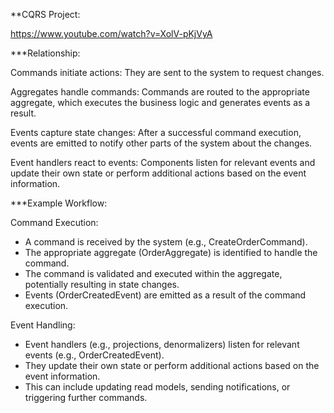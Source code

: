 **CQRS Project: 

https://www.youtube.com/watch?v=XolV-pKjVyA

***Relationship:

Commands initiate actions: They are sent to the system to request changes.

Aggregates handle commands: Commands are routed to the appropriate aggregate, which executes the business logic and generates events as a result.

Events capture state changes: After a successful command execution, events are emitted to notify other parts of the system about the changes.

Event handlers react to events: Components listen for relevant events and update their own state or perform additional actions based on the event information.


***Example Workflow:

Command Execution:
- A command is received by the system (e.g., CreateOrderCommand).
- The appropriate aggregate (OrderAggregate) is identified to handle the command.
- The command is validated and executed within the aggregate, potentially resulting in state changes.
- Events (OrderCreatedEvent) are emitted as a result of the command execution.

Event Handling:
- Event handlers (e.g., projections, denormalizers) listen for relevant events (e.g., OrderCreatedEvent).
- They update their own state or perform additional actions based on the event information.
- This can include updating read models, sending notifications, or triggering further commands.
